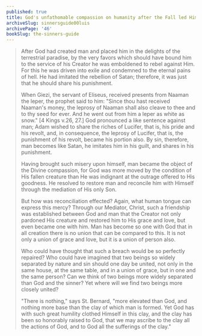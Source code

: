 ```yaml
---
published: true
title: God's unfathomable compassion on humanity after the Fall led Him to reconcile us to himself in the greatest way possible
archiveSlug: sinnersguide00luis
archivePage: '46'
bookSlug: the-sinners-guide
---
```


> After God had created man and placed him in the delights of the terrestrial paradise, by the very favors which should have bound him to the service of his Creator he was emboldened to rebel against Him. For this he was driven into exile and condemned to the eternal pains of hell. He had imitated the rebellion of Satan; therefore, it was just that he should share his punishment.
>
> When Giezi, the servant of Eliseus, received presents from Naaman the leper, the prophet said to him: "Since thou hast received Naaman's money, the leprosy of Naaman shall also cleave to thee and to thy seed for ever. And he went out from him a leper as white as snow." [4 Kings v.26, 27.] God pronounced a like sentence against man; Adam wished to share the riches of Lucifer, that is, his pride and his revolt, and, in consequence, the leprosy of Lucifer, that is, the punishment of his revolt, became his portion also. By sin, therefore, man becomes like Satan, he imitates him in his guilt, and shares in his punishment.
>
> Having brought such misery upon himself, man became the object of the Divine compassion, for God was more moved by the condition of His fallen creature than He was indignant at the outrage offered to His goodness. He resolved to restore man and reconcile him with Himself through the mediation of His only Son.
>
> But how was reconciliation effected? Again, what human tongue can express this mercy? Through our Mediator, Christ, such a friendship was established between God and man that the Creator not only pardoned His creature and restored him to His grace and love, but even became one with him. Man has become so one with God that in all creation there is no union that can be compared to this. It is not only a union of grace and love, but it is a union of person also.
>
> Who could have thought that such a breach would be so perfectly repaired? Who could have imagined that two beings so widely separated by nature and sin should one day be united, not only in the same house, at the same table, and in a union of grace, but in one and the same person? Can we think of two beings more widely separated than God and the sinner? Yet where will we find two beings more closely united?
>
> "There is nothing," says St. Bernard, "more elevated than God, and nothing more base than the clay of which man is formed. Yet God has with such great humility clothed Himself in this clay, and the clay has been so honorably raised to God, that we may ascribe to the clay all the actions of God, and to God all the sufferings of the clay."

